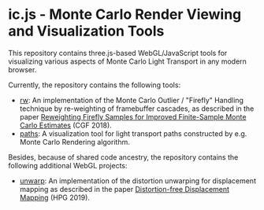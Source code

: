 # ic.js - Monte Carlo Render Viewing and Visualization Tools

This repository contains three.js-based WebGL/JavaScript tools
for visualizing various aspects of Monte Carlo Light Transport
in any modern browser.

Currently, the repository contains the following tools:
* [rw](rw):
An implementation of the Monte Carlo Outlier / "Firefly" Handling
technique by re-weighting of framebuffer cascades, as described in
the paper
[Reweighting Firefly Samples for Improved Finite-Sample Monte Carlo Estimates](https://cg.ivd.kit.edu/rwmc.php) (CGF 2018).
* [paths](paths):
A visualization tool for light transport paths constructed by e.g.
Monte Carlo Rendering algorithm.

Besides, because of shared code ancestry, the repository contains the following additional WebGL projects:
* [unwarp](unwarp):
An implementation of the distortion unwarping for displacement mapping
as described in the paper
[Distortion-free Displacement Mapping](https://cg.ivd.kit.edu/undistort.php) (HPG 2019).
